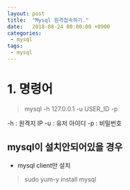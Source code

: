 ```yaml
---
layout: post
title:  "Mysql 원격접속하기."
date:   2018-08-24 00:00:00 +0900
categories:
 - mysql
tags: 
 - mysql
---
```


# 1. 명령어

> mysql -h 127.0.0.1 -u USER_ID -p 

-h : 원격지 IP
-u : 유저 아이디
-p : 비밀번호

## mysql이 설치안되어있을 경우
- mysql client만 설치

> sudo yum-y install mysql

